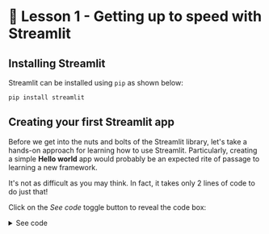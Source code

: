 # 📓 Lesson 1 - Getting up to speed with Streamlit

## Installing Streamlit

Streamlit can be installed using `pip` as shown below:

```
pip install streamlit
```

## Creating your first Streamlit app

Before we get into the nuts and bolts of the Streamlit library, let's take a hands-on approach for learning how to use Streamlit. Particularly, creating a simple **Hello world** app would probably be an expected rite of passage to learning a new framework.

It's not as difficult as you may think. In fact, it takes only 2 lines of code to do just that!

Click on the *See code* toggle button to reveal the code box:

<details>
<summary>See code</summary>

```Python
import streamlit as st
st.write('Hello world!')
```
</details>

